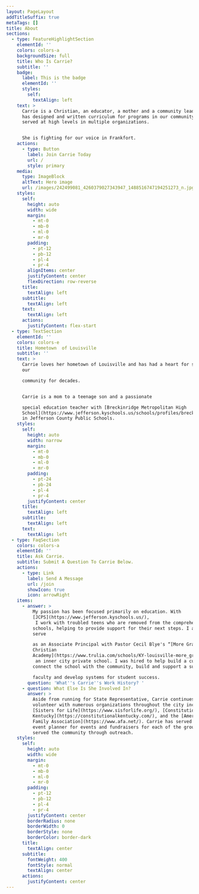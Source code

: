 ```yaml
---
layout: PageLayout
addTitleSuffix: true
metaTags: []
title: About
sections:
  - type: FeatureHighlightSection
    elementId: ''
    colors: colors-a
    backgroundSize: full
    title: Who Is Carrie?
    subtitle: ''
    badge:
      label: This is the badge
      elementId: ''
      styles:
        self:
          textAlign: left
    text: >
      Carrie is a Christian, an educator, a mother and a community leader. She
      has designed and written curriculum for programs in our community and
      served at high levels in multiple organizations.


      She is fighting for our voice in Frankfort.
    actions:
      - type: Button
        label: Join Carrie Today
        url: /
        style: primary
    media:
      type: ImageBlock
      altText: Hero image
      url: /images/242499081_4260379027343947_1488516747194251273_n.jpg
    styles:
      self:
        height: auto
        width: wide
        margin:
          - mt-0
          - mb-0
          - ml-0
          - mr-0
        padding:
          - pt-12
          - pb-12
          - pl-4
          - pr-4
        alignItems: center
        justifyContent: center
        flexDirection: row-reverse
      title:
        textAlign: left
      subtitle:
        textAlign: left
      text:
        textAlign: left
      actions:
        justifyContent: flex-start
  - type: TextSection
    elementId: ''
    colors: colors-e
    title: Hometown  of Louisville
    subtitle: ''
    text: >
      Carrie loves her hometown of Louisville and has had a heart for serving
      our

      community for decades. 


      Carrie is a mom to a teenage son and a passionate 

      special education teacher with [Breckinridge Metropolitan High
      School](https://www.jefferson.kyschools.us/schools/profiles/breckinridge-metropolitan-high)
      in Jefferson County Public Schools.
    styles:
      self:
        height: auto
        width: narrow
        margin:
          - mt-0
          - mb-0
          - ml-0
          - mr-0
        padding:
          - pt-24
          - pb-24
          - pl-4
          - pr-4
        justifyContent: center
      title:
        textAlign: left
      subtitle:
        textAlign: left
      text:
        textAlign: left
  - type: FaqSection
    colors: colors-a
    elementId: ''
    title: Ask Carrie.
    subtitle: Submit A Question To Carrie Below.
    actions:
      - type: Link
        label: Send A Message
        url: /join
        showIcon: true
        icon: arrowRight
    items:
      - answer: >
          My passion has been focused primarily on education. With
          [JCPS](https://www.jefferson.kyschools.us/),
           I work with troubled teens who are removed from the comprehensive 
          schools, helping to provide support for their next steps. I also
          serve 

          as an Associate Principal with Pastor Cecil Blye's “[More Grace
          Christian
          Academy](https://www.trulia.com/schools/KY-louisville-more_grace_christian_academy-5700090973)”,
           an inner city private school. I was hired to help build a curriculum, 
          connect the school with the community, build and support a successful 

          faculty and develop systems for student success.
        question: 'What''s Carrie''s Work History? '
      - question: What Else Is She Involved In?
        answer: >
          Aside from running for State Representative, Carrie continues to
          volunteer with numerous organizations throughout the city including
          [Sisters for Life](https://www.sisforlife.org/), [Constitutional
          Kentucky](https://constitutionalkentucky.com/), and the [American
          Family Association](https://www.afa.net/). Carrie has served as an
          event planner for events and fundraisers for each of the groups and
          served the community through outreach.
    styles:
      self:
        height: auto
        width: wide
        margin:
          - mt-0
          - mb-0
          - ml-0
          - mr-0
        padding:
          - pt-12
          - pb-12
          - pl-4
          - pr-4
        justifyContent: center
        borderRadius: none
        borderWidth: 0
        borderStyle: none
        borderColor: border-dark
      title:
        textAlign: center
      subtitle:
        fontWeight: 400
        fontStyle: normal
        textAlign: center
      actions:
        justifyContent: center
---
```

